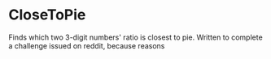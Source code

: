 # CloseToPie
Finds which two 3-digit numbers' ratio is closest to pie. Written to complete a challenge issued on reddit, because reasons
